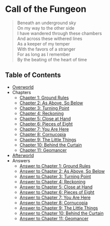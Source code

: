 # Call of the Fungeon

> Beneath an underground sky<br>
> On my way to the other side<br>
> I have wandered through these chambers<br>
> And across these withered lines<br>
> As a keeper of my temper<br>
> With the favors of a stranger<br>
> For as long as I remember<br>
> By the beating of the heart of time


## Table of Contents

- [Overworld](overworld.md)
- Chapters
  - [Chapter 1: Ground Rules](chapters/01-ground-rules.md)
  - [Chapter 2: As Above, So Below](chapters/02-as-above-so-below.md)
  - [Chapter 3: Turning Point](chapters/03-turning-point.md)
  - [Chapter 4: Reckoning](chapters/04-reckoning.md)
  - [Chapter 5: Close at Hand](chapters/05-close-at-hand.md)
  - [Chapter 6: Pieces of Eight](chapters/06-pieces-of-eight.md)
  - [Chapter 7: You Are Here](chapters/07-you-are-here.md)
  - [Chapter 8: Cornucopia](chapters/08-cornucopia.md)
  - [Chapter 9: The Little Things](chapters/09-the-little-things.md)
  - [Chapter 10: Behind the Curtain](chapters/10-behind-the-curtain.md)
  - [Chapter 11: Geomancer](chapters/11-geomancer.md)
- [Afterworld](afterworld.md)
- Answers
  - [Answer to Chapter 1: Ground Rules](answers/01-ground-rules.md)
  - [Answer to Chapter 2: As Above, So Below](answers/02-as-above-so-below.md)
  - [Answer to Chapter 3: Turning Point](answers/03-turning-point.md)
  - [Answer to Chapter 4: Reckoning](answers/04-reckoning.md)
  - [Answer to Chapter 5: Close at Hand](answers/05-close-at-hand.md)
  - [Answer to Chapter 6: Pieces of Eight](answers/06-pieces-of-eight.md)
  - [Answer to Chapter 7: You Are Here](answers/07-you-are-here.md)
  - [Answer to Chapter 8: Cornucopia](answers/08-cornucopia.md)
  - [Answer to Chapter 9: The Little Things](answers/09-the-little-things.md)
  - [Answer to Chapter 10: Behind the Curtain](answers/10-behind-the-curtain.md)
  - [Answer to Chapter 11: Geomancer](answers/11-geomancer.md)
